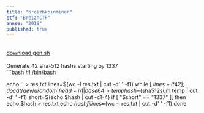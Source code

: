 ```yaml
---
title: "breizhkoinminer"
ctf: "BreizhCTF"
annee: "2018"
published: true
---
```

<br />
<a href="/writeup-scripts/2017-2018/BreizhCTF/breizhkoinminer/gen.sh">download gen.sh</a>
<br />
<br />
Generate 42 sha-512 hashs starting by 1337
<br />
```bash
#! /bin/bash

echo '' > res.txt
lines=$(wc -l res.txt | cut -d' ' -f1)
while [ $lines -lt 42 ] ; do
	cat /dev/urandom | head -n 1 | base64 > temp
	hash=$(sha512sum temp | cut -d' ' -f1)
        short=$(echo $hash | cut -c1-4)
	if [ "$short" == "1337" ]; then
		echo $hash > res.txt
		echo $hash
	fi
        lines=$(wc -l res.txt | cut -d' ' -f1)
done
```
